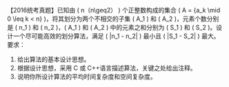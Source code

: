 【2016统考真题】已知由 \( n（n\geq2） \) 个正整数构成的集合 \( A = \{a_k \mid 0 \leq k < n\} \)，将其划分为两个不相交的子集 \( A_1 \) 和 \( A_2 \)，元素个数分别是 \( n_1 \) 和 \( n_2 \)，\( A_1 \) 和 \( A_2 \) 中的元素之和分别为 \( S_1 \) 和 \( S_2 \)。设计一个尽可能高效的划分算法，满足 \( |n_1 - n_2| \) 最小且 \( |S_1 - S_2| \) 最大。要求：
1. 给出算法的基本设计思想。 
2. 根据设计思想，采用 C 或 C++语言描述算法，关键之处给出注释。 
3. 说明你所设计算法的平均时间复杂度和空间复杂度。 
